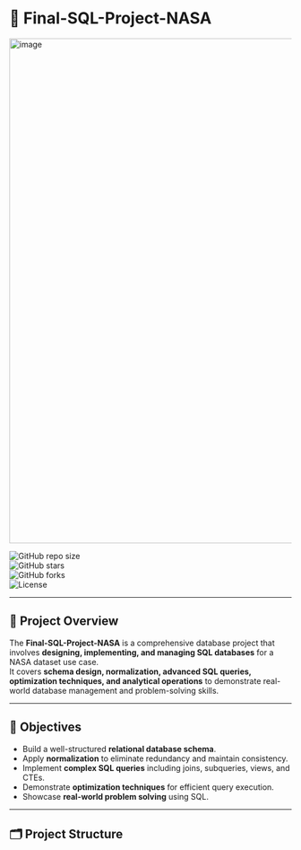 
# 🚀 Final-SQL-Project-NASA  

<img width="900" height="900" alt="image" src="https://github.com/user-attachments/assets/b55bc8d5-67fb-4d50-9700-36fbed7e7db1" />



![GitHub repo size](https://img.shields.io/github/repo-size/USERNAME/Final-SQL-Project-NASA?color=blue)  
![GitHub stars](https://img.shields.io/github/stars/USERNAME/Final-SQL-Project-NASA?style=social)  
![GitHub forks](https://img.shields.io/github/forks/USERNAME/Final-SQL-Project-NASA?style=social)  
![License](https://img.shields.io/github/license/USERNAME/Final-SQL-Project-NASA)  

---

## 📌 Project Overview  
The **Final-SQL-Project-NASA** is a comprehensive database project that involves **designing, implementing, and managing SQL databases** for a NASA dataset use case.  
It covers **schema design, normalization, advanced SQL queries, optimization techniques, and analytical operations** to demonstrate real-world database management and problem-solving skills.  

---

## 🎯 Objectives  
- Build a well-structured **relational database schema**.  
- Apply **normalization** to eliminate redundancy and maintain consistency.  
- Implement **complex SQL queries** including joins, subqueries, views, and CTEs.  
- Demonstrate **optimization techniques** for efficient query execution.  
- Showcase **real-world problem solving** using SQL.  

---

## 🗂️ Project Structure  

